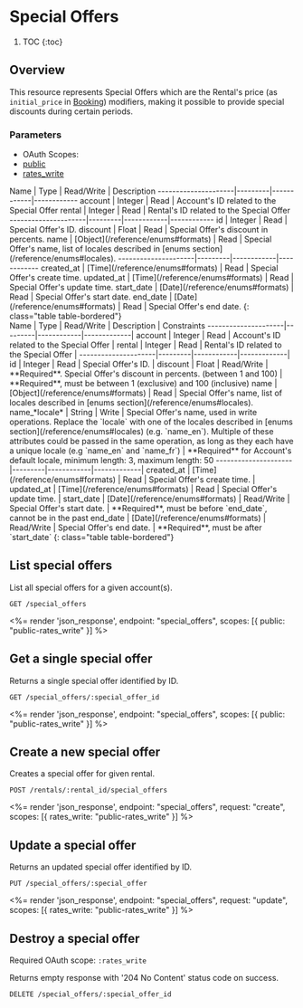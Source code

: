 # Special Offers

1. TOC
   {:toc}

## Overview

This resource represents Special Offers which are the Rental's price (as `initial_price` in [Booking](/reference/endpoints/Bookings/)) modifiers, making it possible to provide special discounts during certain periods.

### Parameters

<ul class="nav nav-pills" role="tablist">
  <li class="disabled"><a>OAuth Scopes:</a></li>
  <li class="active"><a href="#public" role="tab" data-toggle="pill">public</a></li>
  <li><a href="#rates_write" role="tab" data-toggle="pill">rates_write</a></li>
</ul>
<div class="tab-content" markdown="1">
  <div class="tab-pane active" id="public" markdown="1">
Name                 | Type    | Read/Write | Description
---------------------|---------|------------|------------
account              | Integer | Read       | Account's ID related to the Special Offer
rental               | Integer | Read       | Rental's ID related to the Special Offer
---------------------|---------|------------|------------
id                   | Integer | Read       | Special Offer's ID.
discount             | Float   | Read       | Special Offer's discount in percents.
name                 | [Object](/reference/enums#formats)    | Read       | Special Offer's name, list of locales described in [enums section](/reference/enums#locales).
---------------------|---------|------------|------------
created_at           | [Time](/reference/enums#formats) | Read       | Special Offer's create time.
updated_at           | [Time](/reference/enums#formats) | Read       | Special Offer's update time.
start_date           | [Date](/reference/enums#formats) | Read       | Special Offer's start date.
end_date             | [Date](/reference/enums#formats) | Read       | Special Offer's end date.
{: class="table table-bordered"}
  </div>
  <div class="tab-pane" id="rates_write" markdown="1">
Name                 | Type    | Read/Write | Description | Constraints
---------------------|---------|------------|-------------|
account              | Integer | Read       | Account's ID related to the Special Offer |
rental               | Integer | Read       | Rental's ID related to the Special Offer |
---------------------|---------|------------|-------------|
id                   | Integer | Read       | Special Offer's ID. |
discount             | Float   | Read/Write | **Required**. Special Offer's discount in percents. (between 1 and 100) | **Required**, must be between 1 (exclusive) and 100 (inclusive)
name                 | [Object](/reference/enums#formats) | Read |  Special Offer's name, list of locales described in [enums section](/reference/enums#locales).
name_*locale*        | String  | Write      |  Special Offer's name, used in write operations. Replace the `locale` with one of the  locales described in [enums section](/reference/enums#locales) (e.g. `name_en`). Multiple of these attributes could be passed in the same operation, as long as they each have a unique locale (e.g `name_en` and `name_fr`) | **Required** for Account's default locale, minimum length: 3, maximum length: 50
---------------------|---------|------------|-------------|
created_at           | [Time](/reference/enums#formats) | Read       | Special Offer's create time. |
updated_at           | [Time](/reference/enums#formats) | Read       | Special Offer's update time. |
start_date           | [Date](/reference/enums#formats) | Read/Write | Special Offer's start date. | **Required**, must be before `end_date`, cannot be in the past
end_date             | [Date](/reference/enums#formats) | Read/Write | Special Offer's end date. | **Required**, must be after `start_date`
{: class="table table-bordered"}
  </div>
</div>

## List special offers

List all special offers for a given account(s).

```
GET /special_offers
```

<%= render 'json_response', endpoint: "special_offers", scopes: [{ public: "public-rates_write" }] %>

## Get a single special offer

Returns a single special offer identified by ID.

```
GET /special_offers/:special_offer_id
```

<%= render 'json_response', endpoint: "special_offers", scopes: [{ public: "public-rates_write" }] %>

## Create a new special offer

Creates a special offer for given rental.

```
POST /rentals/:rental_id/special_offers
```

<%= render 'json_response', endpoint: "special_offers", request: "create",
scopes: [{ rates_write: "public-rates_write" }] %>

## Update a special offer

Returns an updated special offer identified by ID.

```
PUT /special_offers/:special_offer
```

<%= render 'json_response', endpoint: "special_offers", request: "update",
scopes: [{ rates_write: "public-rates_write" }] %>

## Destroy a special offer

Required OAuth scope: `:rates_write`

Returns empty response with '204 No Content' status code on success.

```
DELETE /special_offers/:special_offer_id
```
